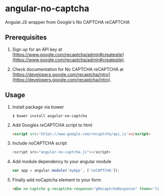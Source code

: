 angular-no-captcha
==================

Angular.JS wrapper from Google's No CAPTCHA reCAPTCHA

## Prerequisites

1. Sign up for an API key at [https://www.google.com/recaptcha/admin#createsite](https://www.google.com/recaptcha/admin#createsite).

2. Check documentation for No CAPTCHA reCAPTCHA at [https://developers.google.com/recaptcha/intro](https://developers.google.com/recaptcha/intro).

## Usage

1. Install package via bower
    ```
    $ bower install angular-no-captcha
    ```

1. Add Googles reCAPTCHA script to html
    ```html
    <script src='https://www.google.com/recaptcha/api.js'></script>
    ```

1. Include noCAPTCHA script
    ```javascript
    <script src="angular-no-captcha.js"></script>
    ```

1. Add module dependency to your angular module
    ```javascript
    var app = angular.module('myApp', ['noCAPTCHA']);
    ```

1. Finally add noCaptcha element to your form
    ```html
    <div no-captcha g-recaptcha-response="gRecaptchaResponse" theme='light' site-key="<your site key>"></div>
    ```

